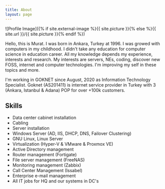```yaml
---
title: About
layout: page
---
```

![Profile Image]({% if site.external-image %}{{ site.picture }}{% else %}{{ site.url }}/{{ site.picture }}{% endif %})

<p>Hello, this is Murat. I was born in Ankara, Turkey at 1996.
I was growed with computers in my childhood.
I didn't take any education for computer science in education career.
All my knowledge depends my experience, interests and research.
My interests are servers, NEs, coding, discover new FOSS,
internet and computer technologies. I'm improving my self in these topics and more.</p>

<p>I'm working in GOKNET since August, 2020 as Information Technology Specialist.
Goknet (AS201411) is internet service provider in Turkey with 3 (Ankara, Istanbul & Adana) POP for over +100k customers.</p>

<h2>Skills</h2>

<ul class="skill-list">
	<li>Data center cabinet installation</li>
	<li>Cabling</li>
	<li>Server installation</li>
	<li>Windows Server (AD, IIS, DHCP, DNS, Failover Clustering)</li>
	<li>GNU Linux, Linux Server</li>
	<li>Virtualization (Hyper-V & VMware & Proxmox VE)</li>
	<li>Active Directory management</li>
	<li>Router management (Fortigate)</li>
	<li>File server management (FreeNAS)</li>
	<li>Monitoring management (Zabbix)</li>
	<li>Call Center Management (Issabel)</li>
	<li>Enterprise e-mail management</li>
	<li>All IT jobs for HQ and our systems in DC's</li>
</ul>

<!--
<h2>Projects</h2>

<ul>
	<li></li>
</ul>
-->